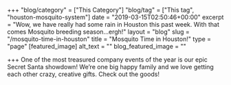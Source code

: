 +++
"blog/category" = ["This Category"]
"blog/tag" = ["This tag", "houston-mosquito-system"]
date = "2019-03-15T02:50:46+00:00"
excerpt = "Wow, we have really had some rain in Houston this past week. With that comes Mosquito breeding season…ergh!"
layout = "blog"
slug = "/mosquito-time-in-houston"
title = "Mosquito Time in Houston!"
type = "page"
[featured_image]
alt_text = ""
blog_featured_image = ""

+++
One of the most treasured company events of the year is our epic Secret Santa showdown! We’re one big happy family and we love getting each other crazy, creative gifts. Check out the goods!